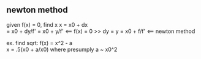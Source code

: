 ## newton method
given f(x) = 0, find x
x = x0 + dx  
  = x0 + dy/f'
  = x0 + y/f' <== f(x) = 0 >> dy = y
  = x0 + f/f' <== newton method

ex. find sqrt: f(x) = x^2 - a  
x = .5(x0 + a/x0) where presumply a ~ x0^2